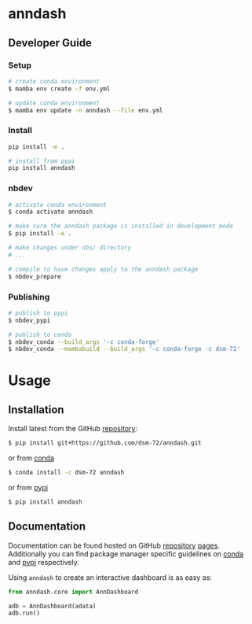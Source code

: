 # anndash

<!-- WARNING: THIS FILE WAS AUTOGENERATED! DO NOT EDIT! -->

## Developer Guide

### Setup

``` sh
# create conda environment
$ mamba env create -f env.yml

# update conda environment
$ mamba env update -n anndash --file env.yml
```

### Install

``` sh
pip install -e .

# install from pypi
pip install anndash
```

### nbdev

``` sh
# activate conda environment
$ conda activate anndash

# make sure the anndash package is installed in development mode
$ pip install -e .

# make changes under nbs/ directory
# ...

# compile to have changes apply to the anndash package
$ nbdev_prepare
```

### Publishing

``` sh
# publish to pypi
$ nbdev_pypi

# publish to conda
$ nbdev_conda --build_args '-c conda-forge'
$ nbdev_conda --mambabuild --build_args '-c conda-forge -c dsm-72'
```

# Usage

## Installation

Install latest from the GitHub
[repository](https://github.com/dsm-72/anndash):

``` sh
$ pip install git+https://github.com/dsm-72/anndash.git
```

or from [conda](https://anaconda.org/dsm-72/anndash)

``` sh
$ conda install -c dsm-72 anndash
```

or from [pypi](https://pypi.org/project/anndash/)

``` sh
$ pip install anndash
```

## Documentation

Documentation can be found hosted on GitHub
[repository](https://github.com/dsm-72/anndash)
[pages](https://dsm-72.github.io/anndash/). Additionally you can find
package manager specific guidelines on
[conda](https://anaconda.org/dsm-72/anndash) and
[pypi](https://pypi.org/project/anndash/) respectively.

Using `anndash` to create an interactive dashboard is as easy as:

``` python
from anndash.core import AnnDashboard

adb = AnnDashboard(adata)
adb.run()
```
